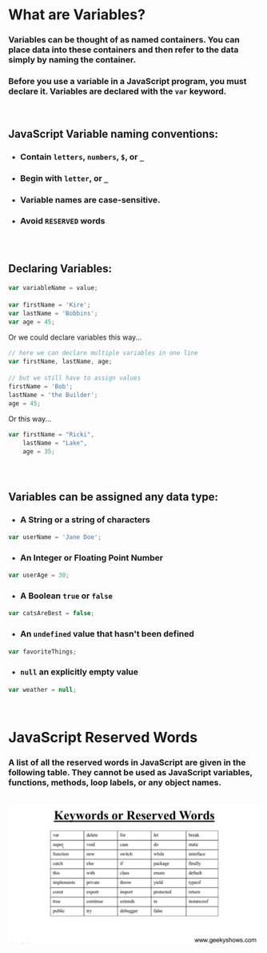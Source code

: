 # What are Variables?

### Variables can be thought of as named containers. You can place data into these containers and then refer to the data simply by naming the container.


### Before you use a variable in a JavaScript program, you must declare it. Variables are declared with the `var` keyword.

&nbsp; 
## JavaScript Variable naming conventions:

* ### Contain `letters`, `numbers`, `$`, or `_`
* ### Begin with `letter`, or `_`
* ### Variable names are case-sensitive.
* ### Avoid `RESERVED` words

&nbsp; 
# 
## Declaring Variables:

```javascript
var variableName = value;

var firstName = 'Kire';
var lastName = 'Bobbins';
var age = 45;
```

Or we could declare variables this way...
```javascript
// here we can declare multiple variables in one line
var firstName, lastName, age;

// but we still have to assign values
firstName = 'Bob';
lastName = 'the Builder';
age = 45;

```
Or this way...
```javascript
var firstName = "Ricki", 
    lastName = "Lake", 
    age = 35;
```

&nbsp; 
#

## Variables can be assigned any data type:

* ### A String or a string of characters
```javascript
var userName = 'Jane Doe';
```
* ### An Integer or Floating Point Number
```javascript
var userAge = 30;
```
* ### A Boolean `true` or `false`
```javascript
var catsAreBest = false;
```
* ### An `undefined` value that hasn't been defined
```javascript
var favoriteThings;
```
* ### `null` an explicitly empty value
```javascript
var weather = null;
```
&nbsp; 


#

# JavaScript Reserved Words

### A list of all the reserved words in JavaScript are given in the following table. They cannot be used as JavaScript variables, functions, methods, loop labels, or any object names.

&nbsp; 
![Reserved Words](./reserved_words.jpeg)

